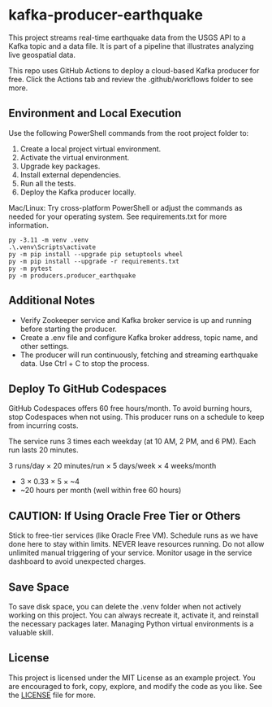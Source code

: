 # kafka-producer-earthquake

This project streams real-time earthquake data from the USGS API to a Kafka topic and a data file.
It is part of a pipeline that illustrates analyzing live geospatial data.

This repo uses GitHub Actions to deploy a cloud-based Kafka producer for free. Click the Actions tab and review the 
.github/workflows folder to see more. 

## Environment and Local Execution

Use the following PowerShell commands from the root project folder to:

1. Create a local project virtual environment.
2. Activate the virtual environment.
3. Upgrade key packages.
4. Install external dependencies.
5. Run all the tests.
6. Deploy the Kafka producer locally. 

Mac/Linux: Try cross-platform PowerShell or adjust the commands as needed for your operating system. 
See requirements.txt for more information. 

```shell
py -3.11 -m venv .venv
.\.venv\Scripts\activate
py -m pip install --upgrade pip setuptools wheel
py -m pip install --upgrade -r requirements.txt
py -m pytest
py -m producers.producer_earthquake
```

## Additional Notes

- Verify Zookeeper service and Kafka broker service is up and running before starting the producer.
- Create a .env file and configure Kafka broker address, topic name, and other settings.
- The producer will run continuously, fetching and streaming earthquake data. Use Ctrl + C to stop the process.

## Deploy To GitHub Codespaces
GitHub Codespaces offers 60 free hours/month.
To avoid burning hours, stop Codespaces when not using.
This producer runs on a schedule to keep from incurring costs. 

The service runs 3 times each weekday (at 10 AM, 2 PM, and 6 PM). Each run lasts 20 minutes. 

3 runs/day × 20 minutes/run × 5 days/week × 4 weeks/month
-  3 × 0.33 × 5 × ~4
-  ~20 hours per month (well within free 60 hours)

##  CAUTION: If Using Oracle Free Tier or Others
Stick to free-tier services (like Oracle Free VM).
Schedule runs as we have done here to stay within limits. 
NEVER leave resources running.
Do not allow unlimited manual triggering of your service. 
Monitor usage in the service dashboard to avoid unexpected charges.

## Save Space
To save disk space, you can delete the .venv folder when not actively working on this project.
You can always recreate it, activate it, and reinstall the necessary packages later. 
Managing Python virtual environments is a valuable skill. 

## License
This project is licensed under the MIT License as an example project. 
You are encouraged to fork, copy, explore, and modify the code as you like. 
See the [LICENSE](LICENSE.txt) file for more.
